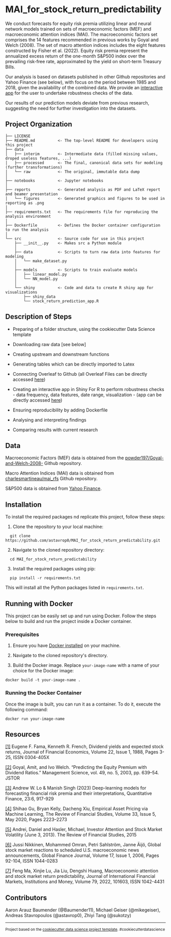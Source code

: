 MAI_for_stock_return_predictability
==============================

We conduct forecasts for equity risk premia utilizing linear and neural network models trained on sets of macroeconomic factors (MEF) and macroeconomic attention indices (MAI). The macroeconomic factors set comprises the 14 features recommended in previous works by Goyal and Welch (2008). The set of macro attention indices includes the eight features constructed by Fisher et al. (2022). Equity risk premia represent the annualized excess return of the one-month S&P500 index over the prevailing risk-free rate, approximated by the yield on short-term Treasury Bills. 

Our analysis is based on datasets published in other Github repositories and Yahoo Finance (see below), with focus on the period between 1985 and 2018, given the availability of the combined data. We provide an [interactive app](https://baumender11.shinyapps.io/Alpha/) for the user to undertake robustness checks of the data.

Our results of our prediction models deviate from previous research, suggesting the need for further investigation into the datasets.

Project Organization
------------

    ├── LICENSE
    ├── README.md          <- The top-level README for developers using this project
    ├── data
    │   ├── interim        <- Intermediate data (filled missing values, droped useless features, ...)
    │   ├── processed      <- The final, canonical data sets for modeling (further transformations)
    │   └── raw            <- The original, immutable data dump
    │
    ├── notebooks          <- Jupyter notebooks
    │
    ├── reports            <- Generated analysis as PDF and LaTeX report and beamer presentation
    │   └── figures        <- Generated graphics and figures to be used in reporting as .png
    │
    ├── requirements.txt   <- The requirements file for reproducing the analysis environment
    │
    ├── Dockerfile         <- Defines the Docker container configuration to run the analysis
    │
    └── src                <- Source code for use in this project
        ├── __init__.py    <- Makes src a Python module
        │
        ├── data           <- Scripts to turn raw data into features for modeling
        │   └── make_dataset.py
        │
        ├── models         <- Scripts to train evaluate models             
        │   ├── linear_model.py
        │   └── NN_model.py
        │
        └── shiny          <- Code and data to create R shiny app for visualizations
            ├── shiny_data
            └── stock_return_prediction_app.R
    
Description of Steps 
------------

- Preparing of a folder structure, using the cookiecutter Data Science template

- Downloading raw data [see below]

- Creating upstream and downstream functions

- Generating tables which can be directly imported to Latex 

- Connecting Overleaf to Github (all Overleaf Files can be directly accessed [here](https://www.overleaf.com/read/yqkhbqjwvtbs#b7cd7c))

- Creating an interactive app in Shiny For R to perform robustness checks - data frequency, data features, date range, visualization - (app can be directly accessed [here](https://baumender11.shinyapps.io/Alpha/))

- Ensuring reproducibility by adding Dockerfile 

- Analysing and interpreting findings

- Comparing results with current research

Data 
------------

Macroeconomic Factors (MEF) data is obtained from the [powder197/Goyal-and-Welch-2008-](https://github.com/powder197/Goyal-and-Welch-2008-/tree/master) Github repository.

Macro Attention Indices (MAI) data is obtained from [charlesmartineau/mai_rfs](https://github.com/charlesmartineau/mai_rfs) Github repository.

S&P500 data is obtained from [Yahoo Finance](https://finance.yahoo.com).

Installation
------------

To install the required packages nd replicate this project, follow these steps:

1. Clone the repository to your local machine:
```
  git clone https://github.com/astavrop0/MAI_for_stock_return_predictability.git
```
2. Navigate to the cloned repository directory:
```
  cd MAI_for_stock_return_predictability
```
3. Install the required packages using pip:
```
  pip install -r requirements.txt
```
  This will install all the Python packages listed in `requirements.txt`.

Running with Docker
------------

This project can be easily set up and run using Docker. Follow the steps below to build and run the project inside a Docker container.

### Prerequisites
1. Ensure you have [Docker installed](https://docs.docker.com/get-docker/) on your machine.

2. Navigate to the cloned repository's directory.

3. Build the Docker image. Replace `your-image-name` with a name of your choice for the Docker image:
```
docker build -t your-image-name .
```

### Running the Docker Container

Once the image is built, you can run it as a container. To do it, execute the following command:
```
docker run your-image-name
```

Resources
------------

[[1]](https://www.sciencedirect.com/science/article/pii/0304405X88900207) Eugene F. Fama, Kenneth R. French, Dividend yields and expected stock returns, Journal of Financial Economics, Volume 22, Issue 1, 1988, Pages 3-25, ISSN 0304-405X

[[2]](https://www.jstor.org/stable/4133989) Goyal, Amit, and Ivo Welch. “Predicting the Equity Premium with Dividend Ratios.” Management Science, vol. 49, no. 5, 2003, pp. 639–54. JSTOR

[[3]](https://www.tandfonline.com/doi/full/10.1080/14697688.2023.2203844) Andrew W. Lo & Manish Singh (2023) Deep-learning models for forecasting financial risk premia and their interpretations, Quantitative Finance, 23:6, 917-929

[[4]](https://dachxiu.chicagobooth.edu/download/ML.pdf) Shihao Gu, Bryan Kelly, Dacheng Xiu, Empirical Asset Pricing via Machine Learning, The Review of Financial Studies, Volume 33, Issue 5, May 2020, Pages 2223–2273

[[5]](https://www.epfl.ch/labs/cfi/wp-content/uploads/2018/08/WP757_A2.pdf) Andrei, Daniel and Hasler, Michael, Investor Attention and Stock Market Volatility (June 3, 2013). The Review of Financial Studies, 2015

[[6]](https://www.sciencedirect.com/science/article/pii/S104402830600024X) Jussi Nikkinen, Mohammed Omran, Petri Sahlström, Janne Äijö, Global stock market reactions to scheduled U.S. macroeconomic news announcements, Global Finance Journal, Volume 17, Issue 1, 2006, Pages 92-104, ISSN 1044-0283

[[7]](https://doi.org/10.1016/j.intfin.2022.101603) Feng Ma, Xinjie Lu, Jia Liu, Dengshi Huang, Macroeconomic attention and stock market return predictability, Journal of International Financial Markets, Institutions and Money, Volume 79, 2022, 101603, ISSN 1042-4431


Contributors
------------

Aaron Arauz Baumender (@Baumender11), Michael Geiser (@mikegeiser), Andreas Stavropoulos (@astavrop0), Zhiyi Tang (@sukotzy)

--------

<p><small>Project based on the <a target="_blank" href="https://drivendata.github.io/cookiecutter-data-science/">cookiecutter data science project template</a>. #cookiecutterdatascience</small></p>
